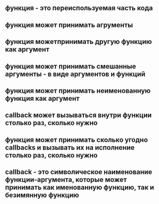 ## функция - это переиспользуемая часть кода
## функция может принимать агрументы
## функция можетпринимать другую функцию как аргумент
## функция может принимать смешанные аргументы - в виде аргументов и функций
## функция может принимать неименованную функция как аргумент
## callback может вызываться внутри функции столько раз, сколько нужно
## функция может принимать сколько угодно callbacks и вызывать их на исполнение столько раз, сколько нужно
## callback - это символическое наименование функции-аргумента, которые может принимать как именованную функцию, так и безимянную функцию
